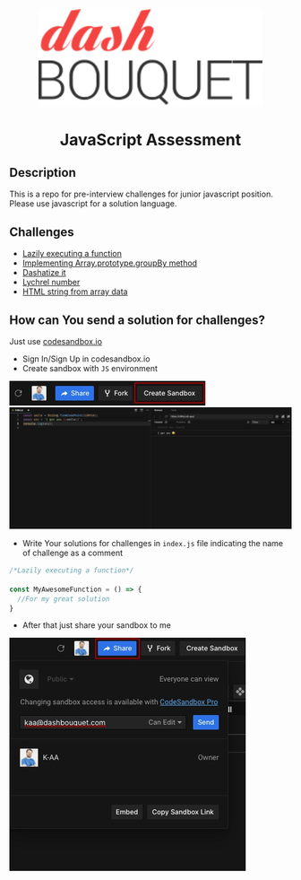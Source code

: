 <div align="center">
    <a href="https://dashbouquet.com">
        <img src="assets/dashbouquet-logo.svg" alt="Dashbouquet" width="400"/>
    </a>
    <br/>
</div>

<h1 align="center">JavaScript Assessment</h1>

## Description

This is a repo for pre-interview challenges for junior javascript position. Please use javascript for a solution language.

## Challenges

* [Lazily executing a function](lazily_executing_a_function.md)
* [Implementing Array.prototype.groupBy method](group_by_method.md)
* [Dashatize it](dashatize_it.md)
* [Lychrel number](lychrel_number.md)
* [HTML string from array data](html_string_from_array_data.md)

## How can You send a solution for challenges?

Just use [codesandbox.io](https://codesandbox.io/)

* Sign In/Sign Up in codesandbox.io
* Create sandbox with `JS` environment

<img src="assets/how_to_create_sandbox.jpg" alt="How to create sandbox" width="350"/>

<img src="assets/env_example.jpg" alt="Environment example" width="1560"/>

* Write Your solutions for challenges in `index.js` file indicating the name of challenge as a comment

```javascript
/*Lazily executing a function*/

const MyAwesomeFunction = () => {
  //For my great solution
}
```

* After that just share your sandbox to me

<img src="assets/how_to_share.jpg" alt="How to share" width="422"/>
